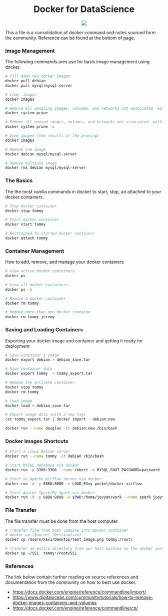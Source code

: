 # <center> Docker for DataScience </center>

<p align="center"><img src="https://goto.docker.com/rs/929-FJL-178/images/Docker%20Horizontal%20Large.png"><p>

This a file is a consolidation of docker command and notes sourced form the community. Reference can be found at the bottom of page.

### Image Management


The following commands ares use for basis image management using docker.

```bash
# Pull down two docker images
docker pull debian
docker pull mysql/mysql-server

# View  images
docker images

# Remove all dangling images, volumes, and networks not associated  with a container
docker system prune

# Remove all unused images, volumes, and networks not associated  with a container
docker system prune -a

# View images (the results of the pruning)
docker images

# Remove one image
docker debian mysql/mysql-server

# Remove multiple image
docker rmi debian mysql/mysql-server
```


### The Basics

The the most vanilla commands in docker to start, stop, an attached to your docker containers.

```bash
# Stop docker container
docker stop tommy

# Start docker container
docker start tommy

# Reattached to started docker container
docker attach tommy
```

### Container Management

How to add, remove, and manage your docker containers

```bash
# View active docker containers
docker ps

# View all docker containers
docker ps -a

# Remove a docker container
docker rm tommy

# Remove more than one docker containe
docker rm tommy jeremy
```

### Saving and Loading Containers

Exporting your docker image and container and getting it ready for deployment

```bash
# Save container's image
docker export debian > debian_save.tar

# Save container data
docker export tommy  > tommy_export.tar

# Remove the activate container
docker stop tommy
docker rm tommy

# load image
docker load < debian_save.tar

# Import image data (with a new tag)
cat tommy_export.tar | docker import - debian:new

docker run --name douglas -it debian:new /bin/bash
```

### Docker Images Shortcuts

```bash
# Start a Linux Debian server
docker run --name tommy -it debian /bin/bash

# Start MYSQL database via docker
docker run -p 3306:3306 --name robert -e MYSQL_ROOT_PASSWORD=password -d mysql:5.7 --default-authentication-plugin=mysql_native_password

# Start an Apache Airflow Server via docker
docker run -d -p 8080:8080 -e LOAD_EX=y puckel/docker-airflow

# Start Apache Spark/Py Spark via docker
docker run -d -p 8888:8888 -v $PWD:/home/jovyan/work --name spark jupyter/pyspark-notebook
```

### File Transfer

The file transfer must be done from the host computer.
```bash
# Transfer file from host compute into docker container
# docker cp [Source] [Destination]
docker cp /Users/kavi/Desktop/test_image.png tommy:/root/

# Transfer an entire directory from our host machine to the docker container
docker cp ~/SSL  tommy:/root/SSL
```

### References

The link below contain further reading on source references and documentation from the community on how to best use docker.


- https://docs.docker.com/engine/reference/commandline/import/
- https://www.digitalocean.com/community/tutorials/how-to-remove-docker-images-containers-and-volumes
- https://docs.docker.com/engine/reference/commandline/cp/
